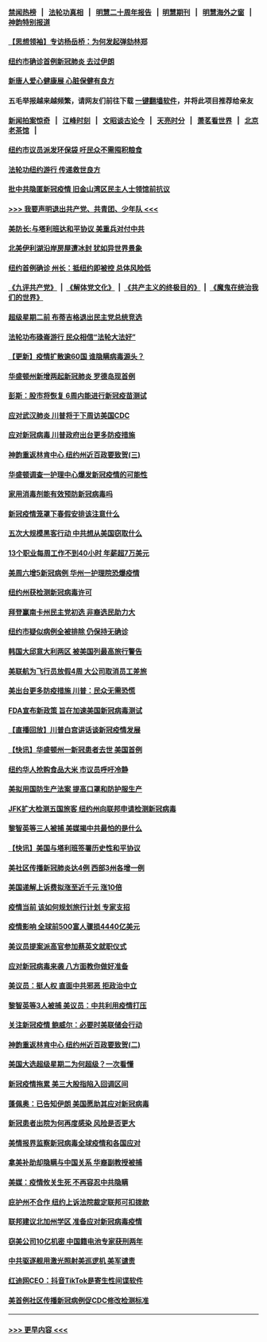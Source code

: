 #### [禁闻热榜](热点新闻.md?=0)  &nbsp;&nbsp;|&nbsp;&nbsp; [法轮功真相](https://github.com/gfw-breaker/truth/blob/master/README.md?=0) &nbsp;&nbsp;|&nbsp;&nbsp; [明慧二十周年报告](https://github.com/gfw-breaker/mh-reports/blob/master/README.md?=0) &nbsp;&nbsp;|&nbsp;&nbsp;[明慧期刊](https://github.com/gfw-breaker/mh-qikan) &nbsp;&nbsp;|&nbsp;&nbsp; [明慧海外之窗](https://github.com/gfw-breaker/mh-news/blob/master/README.md?=0) &nbsp;&nbsp;|&nbsp;&nbsp; [神韵特别报道](https://github.com/gfw-breaker/mh-news/blob/master/shenyun.md?=0)
#### [【思想领袖】专访杨岳桥：为何发起弹劾林郑](../pages/nsc412/n11810919.md?t=03030002) 
#### [纽约市确诊首例新冠肺炎  去过伊朗](../pages/nsc412/n11908737.md?t=03030002) 
#### [新唐人爱心健康展  心脏保健有良方](../pages/nsc412/n11908619.md?t=03030002) 
#### 五毛举报越来越频繁，请网友们前往下载 [一键翻墙软件](https://github.com/gfw-breaker/ssr-accounts)，并将此项目推荐给亲友
#### [新闻拍案惊奇](https://github.com/gfw-breaker/banned-news/blob/master/pages/link4.md) &nbsp;&nbsp;|&nbsp;&nbsp; [江峰时刻](https://github.com/gfw-breaker/banned-news/blob/master/pages/link4.md) &nbsp;&nbsp;|&nbsp;&nbsp; [文昭谈古论今](https://github.com/gfw-breaker/banned-news/blob/master/pages/link4.md) &nbsp;&nbsp;|&nbsp;&nbsp; [天亮时分](https://github.com/gfw-breaker/banned-news/blob/master/pages/link4.md) &nbsp;&nbsp;|&nbsp;&nbsp; [萧茗看世界](https://github.com/gfw-breaker/banned-news/blob/master/pages/link4.md) &nbsp;&nbsp;|&nbsp;&nbsp; [北京老茶馆](https://github.com/gfw-breaker/banned-news/blob/master/pages/link4.md) &nbsp;&nbsp;|&nbsp;&nbsp; 
#### [纽约市议员派发环保袋  吁民众不需囤积粮食](../pages/nsc412/n11908742.md?t=03030002) 
#### [法轮功纽约游行 传递救世良方](../pages/nsc412/n11907831.md?t=03030002) 
#### [批中共隐匿新冠疫情  旧金山湾区民主人士领馆前抗议](../pages/nsc412/n11908761.md?t=03030002) 
#### [>>> 我要声明退出共产党、共青团、少年队 <<<](https://github.com/begood0513/goodnews/blob/master/quit/letter.md) 
#### [美防长:与塔利班达和平协议 美重兵对付中共](../pages/nsc412/n11908366.md?t=03030002) 
#### [北美伊利湖沿岸房屋遭冰封 犹如异世界景象](../pages/nsc412/n11908465.md?t=03030002) 
#### [纽约首例确诊 州长：抵纽约即被控 总体风险低](../pages/nsc412/n11908143.md?t=03030002) 
#### [《九评共产党》](https://github.com/begood0513/9ping.md/blob/master/README.md) &nbsp;|&nbsp; [《解体党文化》](../../../../jtdwh.md/blob/master/README.md)  &nbsp;|&nbsp; [《共产主义的终极目的》](../../../../gczydzjmd.md/blob/master/README.md) &nbsp;|&nbsp; [《魔鬼在统治我们的世界》](../../../../mgztzwmdsj.md/blob/master/README.md) 
#### [超级星期二前 布蒂吉格退出民主党总统竞选](../pages/nsc412/n11908156.md?t=03030002) 
#### [法轮功布碌崙游行 民众相信“法轮大法好”](../pages/nsc412/n11907645.md?t=03030002) 
#### [【更新】疫情扩散逾60国 谁隐瞒病毒源头？](../pages/nsc412/n11890652.md?t=03030002) 
#### [华盛顿州新增两起新冠肺炎 罗德岛现首例](../pages/nsc412/n11907757.md?t=03030002) 
#### [彭斯：股市将恢复 6周内能进行新冠疫苗测试](../pages/nsc412/n11907550.md?t=03030002) 
#### [应对武汉肺炎 川普将于下周访美国CDC](../pages/nsc412/n11907493.md?t=03030002) 
#### [应对新冠病毒 川普政府出台更多防疫措施](../pages/nsc412/n11907354.md?t=03030002) 
#### [神韵重返林肯中心 纽约州近百政要致贺(三)](../pages/nsc412/n11904356.md?t=03030002) 
#### [华盛顿调查一护理中心爆发新冠疫情的可能性](../pages/nsc412/n11907230.md?t=03030002) 
#### [家用消毒剂能有效预防新冠病毒吗](../pages/nsc412/n11905553.md?t=03030002) 
#### [新冠疫情笼罩下春假安排该注意什么](../pages/nsc412/n11906890.md?t=03030002) 
#### [五次大规模黑客行动 中共想从美国窃取什么](../pages/nsc412/n11899124.md?t=03030002) 
#### [13个职业每周工作不到40小时 年薪超7万美元](../pages/nsc412/n11893686.md?t=03030002) 
#### [美周六增5新冠病例 华州一护理院恐爆疫情](../pages/nsc412/n11905823.md?t=03030002) 
#### [纽约州获检测新冠病毒许可](../pages/nsc412/n11906069.md?t=03030002) 
#### [拜登赢南卡州民主党初选 非裔选民助力大](../pages/nsc412/n11905930.md?t=03030002) 
#### [纽约市疑似病例全被排除 仍保持无确诊](../pages/nsc412/n11906039.md?t=03030002) 
#### [韩国大邱意大利两区 被美国列最高旅行警告](../pages/nsc412/n11905944.md?t=03030002) 
#### [美联航为飞行员放假4周 大公司取消员工差旅](../pages/nsc412/n11905894.md?t=03030002) 
#### [美出台更多防疫措施 川普：民众无需恐慌](../pages/nsc412/n11905747.md?t=03030002) 
#### [FDA宣布新政策 旨在加速美国新冠病毒测试](../pages/nsc412/n11905693.md?t=03030002) 
#### [【直播回放】川普白宫讲话谈新冠疫情发展](../pages/nsc412/n11905588.md?t=03030002) 
#### [【快讯】华盛顿州一新冠患者去世 美国首例](../pages/nsc412/n11905571.md?t=03030002) 
#### [纽约华人抢购食品大米 市议员呼吁冷静](../pages/nsc412/n11904453.md?t=03030002) 
#### [美拟用国防生产法案 提高口罩和防护服生产](../pages/nsc412/n11905517.md?t=03030002) 
#### [JFK扩大检测五国旅客 纽约州向联邦申请检测新冠病毒](../pages/nsc412/n11905491.md?t=03030002) 
#### [黎智英等三人被捕 美媒揭中共最怕的是什么](../pages/nsc412/n11905316.md?t=03030002) 
#### [【快讯】美国与塔利班签署历史性和平协议](../pages/nsc412/n11905172.md?t=03030002) 
#### [美社区传播新冠肺炎达4例 西部3州各增一例](../pages/nsc412/n11904070.md?t=03030002) 
#### [美国递解上诉费拟涨至近千元  涨10倍](../pages/nsc412/n11904466.md?t=03030002) 
#### [疫情当前 该如何规划旅行计划 专家支招](../pages/nsc412/n11903865.md?t=03030002) 
#### [疫情影响 全球前500富人骤损4440亿美元](../pages/nsc412/n11904283.md?t=03030002) 
#### [美议员提案派高官参加蔡英文就职仪式](../pages/nsc412/n11904166.md?t=03030002) 
#### [应对新冠病毒来袭 八方面教你做好准备](../pages/nsc412/n11903736.md?t=03030002) 
#### [美议员：挺人权 直面中共邪恶 拒政治中立](../pages/nsc412/n11903790.md?t=03030002) 
#### [黎智英等3人被捕 美议员：中共利用疫情打压](../pages/nsc412/n11903768.md?t=03030002) 
#### [关注新冠疫情 鲍威尔：必要时美联储会行动](../pages/nsc412/n11903672.md?t=03030002) 
#### [神韵重返林肯中心 纽约州近百政要致贺(二)](../pages/nsc412/n11897500.md?t=03030002) 
#### [美国大选超级星期二为何超级？一次看懂](../pages/nsc412/n11903490.md?t=03030002) 
#### [新冠疫情拖累 美三大股指陷入回调区间](../pages/nsc412/n11903211.md?t=03030002) 
#### [蓬佩奥：已告知伊朗 美国愿助其应对新冠病毒](../pages/nsc412/n11903212.md?t=03030002) 
#### [新冠患者出院为何再度感染 风险是否更大](../pages/nsc412/n11903262.md?t=03030002) 
#### [美情报界监察新冠病毒全球疫情和各国应对](../pages/nsc412/n11903098.md?t=03030002) 
#### [拿美补助却隐瞒与中国关系 华裔副教授被捕](../pages/nsc412/n11901687.md?t=03030002) 
#### [美媒：疫情攸关生死 不再容忍中共隐瞒](../pages/nsc412/n11901694.md?t=03030002) 
#### [庇护州不合作  纽约上诉法院裁定联邦可扣拨款](../pages/nsc412/n11902238.md?t=03030002) 
#### [联邦建议北加州学区 准备应对新冠病毒疫情](../pages/nsc412/n11902448.md?t=03030002) 
#### [窃美公司10亿机密 中国籍电池专家获刑两年](../pages/nsc412/n11901996.md?t=03030002) 
#### [中共驱逐舰用激光照射美巡逻机 美军谴责](../pages/nsc412/n11901964.md?t=03030002) 
#### [红迪网CEO：抖音TikTok是寄生性间谍软件](../pages/nsc412/n11901675.md?t=03030002) 
#### [美首例社区传播新冠病例促CDC修改检测标准](../pages/nsc412/n11901490.md?t=03030002) 

----
#### [ >>> 更早内容 <<< ](../indexes/nsc412-earlier.md)
